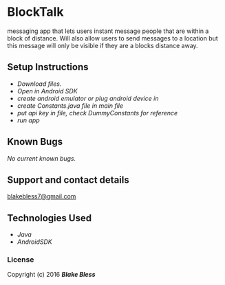 # BlockTalk

messaging app that lets users instant message people that are within a block of distance. Will also allow users to send messages to a location
but this message will only be visible if they are a blocks distance away.

## Setup Instructions

* _Download files._
* _Open in Android SDK_
* _create android emulator or plug android device in_
* _create Constants.java file in main file_
* _put api key in file, check DummyConstants for reference_
* _run app_


## Known Bugs

_No current known bugs._

## Support and contact details

blakebless7@gmail.com

## Technologies Used

* _Java_
* _AndroidSDK_

### License

Copyright (c) 2016 **_Blake Bless_**
